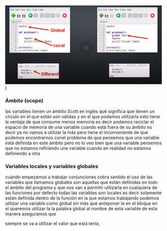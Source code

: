 
![](./images/SiVienesArduino1_variables.png))




### Ámbito (scope)

las variables tienen un ámbito Scott en inglés qué significa que tienen un círculo en el que están son válidas y en el que podamos utilizarla esto tiene la ventaja de que consume menos memoria es decir podemos reciclar el espacio de memoria de una variable cuando está fuera de su ámbito es decir ya no vamos a utilizar la más pero tiene el inconveniente de que podemos encontrarnos conel problema de que pensemos que una variable está definida en este ámbito pero no lo veo bien que una variable pensemos que no estamos refiriendo una variable cuando en realidad no estamos definiendo a otra


### Variables locales y variables globales


cuándo empezamos a trabajar conjunciones cobra sentido el uso de las variables que llamamos globales son aquellas que están definidas en todo el ámbito del programa y que nos van a permitir utilizarla en cualquiera de las funciones por defecto todas las variables son locales es decir solamente están definida dentro de la función en la que estamos trabajando podemos utilizar una variable como global sin más que anteponer le en el bloque en el queremos utilizar la la palabra global al nombre de esta variable de esta manera aseguramos que

 siempre se va a utilizar el valor que está tenía,


